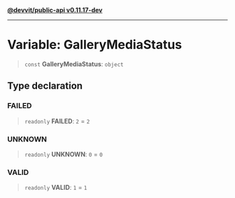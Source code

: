 [**@devvit/public-api v0.11.17-dev**](../../README.md)

---

# Variable: GalleryMediaStatus

> `const` **GalleryMediaStatus**: `object`

## Type declaration

<a id="failed"></a>

### FAILED

> `readonly` **FAILED**: `2` = `2`

<a id="unknown"></a>

### UNKNOWN

> `readonly` **UNKNOWN**: `0` = `0`

<a id="valid"></a>

### VALID

> `readonly` **VALID**: `1` = `1`
